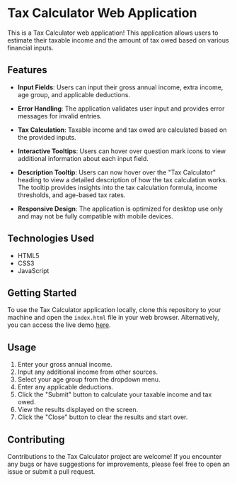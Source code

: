 # Tax Calculator Web Application

This is a Tax Calculator web application! This application allows users to estimate their taxable income and the amount of tax owed based on various financial inputs.

## Features

- **Input Fields**: Users can input their gross annual income, extra income, age group, and applicable deductions.

- **Error Handling**: The application validates user input and provides error messages for invalid entries.

- **Tax Calculation**: Taxable income and tax owed are calculated based on the provided inputs.

- **Interactive Tooltips**: Users can hover over question mark icons to view additional information about each input field.

- **Description Tooltip**: Users can now hover over the "Tax Calculator" heading to view a detailed description of how the tax calculation works. The tooltip provides insights into the tax calculation formula, income thresholds, and age-based tax rates.

- **Responsive Design**: The application is optimized for desktop use only and may not be fully compatible with mobile devices.


## Technologies Used

- HTML5
- CSS3
- JavaScript

## Getting Started

To use the Tax Calculator application locally, clone this repository to your machine and open the `index.html` file in your web browser. Alternatively, you can access the live demo [here](#).

## Usage

1. Enter your gross annual income.
2. Input any additional income from other sources.
3. Select your age group from the dropdown menu.
4. Enter any applicable deductions.
5. Click the "Submit" button to calculate your taxable income and tax owed.
6. View the results displayed on the screen.
7. Click the "Close" button to clear the results and start over.

## Contributing

Contributions to the Tax Calculator project are welcome! If you encounter any bugs or have suggestions for improvements, please feel free to open an issue or submit a pull request.

